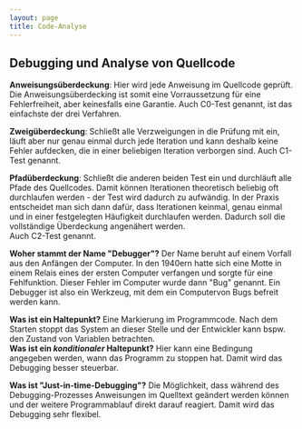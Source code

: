 ```yaml
---
layout: page
title: Code-Analyse
---
```


## **Debugging und Analyse von Quellcode**

**Anweisungsüberdeckung**: Hier wird jede Anweisung im Quellcode geprüft. Die Anweisungsüberdecking ist somit eine Vorraussetzung für eine Fehlerfreiheit, aber keinesfalls eine Garantie. Auch C0-Test genannt, ist das einfachste der drei Verfahren.

**Zweigüberdeckung**: Schließt alle Verzweigungen in die Prüfung mit ein, läuft aber nur genau einmal durch jede Iteration und kann deshalb keine Fehler aufdecken, die in einer beliebigen Iteration verborgen sind. Auch C1-Test genannt.

**Pfadüberdeckung**: Schließt die anderen beiden Test ein und durchläuft alle Pfade des Quellcodes. Damit können Iterationen theoretisch beliebig oft durchlaufen werden - der Test wird dadurch zu aufwändig. In der Praxis entscheidet man sich dann dafür, dass Iterationen keinmal, genau einmal und in einer festgelegten Häufigkeit durchlaufen werden. Dadurch soll die vollständige Überdeckung angenähert werden.  
Auch C2-Test genannt.

**Woher stammt der Name "Debugger"?** Der Name beruht auf einem Vorfall aus den Anfängen der Computer. In den 1940ern hatte sich eine Motte in einem Relais eines der ersten Computer verfangen und sorgte für eine Fehlfunktion. Dieser Fehler im Computer wurde dann "Bug" genannt. Ein Debugger ist also ein Werkzeug, mit dem ein Computervon Bugs befreit werden kann.

**Was ist ein Haltepunkt?** Eine Markierung im Programmcode. Nach dem Starten stoppt das System an dieser Stelle und der Entwickler kann bspw. den Zustand von Variablen betrachten.  
**Was ist ein *konditionaler* Haltepunkt?** Hier kann eine Bedingung angegeben werden, wann das Programm zu stoppen hat. Damit wird das Debugging besser steuerbar.

**Was ist "Just-in-time-Debugging"?** Die Möglichkeit, dass während des Debugging-Prozesses Anweisungen im Quelltext geändert werden können und der weitere Programmablauf direkt darauf reagiert. Damit wird das Debugging sehr flexibel.
